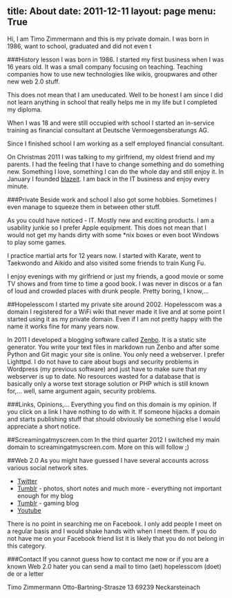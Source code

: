 title: About
date: 2011-12-11
layout: page
menu: True
---
Hi, I am Timo Zimmermann and this is my private domain. I was born in 1986, want to school, graduated and did not even t

###History lesson
I was born in 1986. I started my first business when I was 16 years old. It was a small
company focusing on teaching. Teaching companies how to use new technologies like
wikis, groupwares and other new web 2.0 stuff.

This does not mean that I am uneducated. Well to be honest I am since I did not learn
anything in school that really helps me in my life but I completed my diploma.

When I was 18 and were still occupied with school I started an in-service training as
financial consultant at Deutsche Vermoegensberatungs AG.

Since I finished school I am working as a self employed financial consultant.

On Christmas 2011 I was talking to my girlfriend, my oldest friend and my parents. I
had the feeling that I have to change something and do something new. Something I love,
something I can do the whole day and still enjoy it. In January I founded [blazeit][6].
I am back in the IT business and enjoy every minute.

###Private
Beside work and school I also got some hobbies. Sometimes I even manage to 
squeeze them in between other stuff.

As you could have noticed - IT. Mostly new and exciting products. I am a usability 
junkie so I prefer Apple equipment. This does not mean that I would not get my 
hands dirty with some *nix boxes or even boot Windows to play some games.

I practice martial arts for 12 years now. I started with Karate, went to Taekwondo
and Aikido and also visited some friends to train Kung Fu.

I enjoy evenings with my girlfriend or just my friends, a good movie or some TV shows
and from time to time a good book. I was never in discos or a fan of loud and 
crowded places with drunk people. Pretty boring, I know,...

##Hopelesscom
I started my private site around 2002. Hopelesscom was a domain I registered for
a WiFi wiki that never made it live and at some point I started using it as my private
domain. Even if I am not pretty happy with the name it works fine for many years now.

In 2011 I developed a blogging software called [Zenbo][1]. It is a static site generator.
You write your text files in markdown run Zenbo and after some Python and Git
magic your site is online. You only need a webserver. I prefer Lighttpd. I do not have
to care about bugs and security problems in Wordpress (my previous software) and
just have to make sure that my webserver is up to date. No resources wasted for a
database that is basically only a worse text storage solution or PHP which is still
known for,... well, same argument again, security problems.

###Links, Opinions,...
Everything you find on this domain is my opinion. If you click on a link I have nothing
to do with it. If someone hijacks a domain and starts publishing stuff that should
obviously be something else I would appreciate a short notice.

##Screamingatmyscreen.com
In the third quarter 2012 I switched my main domain to screamingatmyscreen.com. More on this will follow ;)

##Web 2.0
As you might have guessed I have several accounts across various social network sites.

 * [Twitter][2]
 * [Tumblr][3] - photos, short notes and much more - everything not important enough for my blog
 * [Tumblr][4] - gaming blog
 * [Youtube][5]

There is no point in searching me on Facebook. I only add people I meet on a regular
basis and I would shake hands with when I meet them. If you do not have me on your
Facebook friend list it is likely that you do not belong in this category.

###Contact
If you cannot guess how to contact me now or if you are a known Web 2.0 hater you
can send a mail to timo (aet) hopelesscom (doet) de or a letter

Timo Zimmermann
Otto-Bartning-Strasze 13
69239 Neckarsteinach

[1]: https://github.com/fallenhitokiri/Zenbo
[2]: https://twitter.com/#!/fallenhitokiri
[3]: http://fallenhitokiri.tumblr.com/
[4]: http://raidingasdk.tumblr.com/
[5]: http://www.youtube.com/user/1w4nt4us3rn4m3
[6]: http://www.blazeit.de